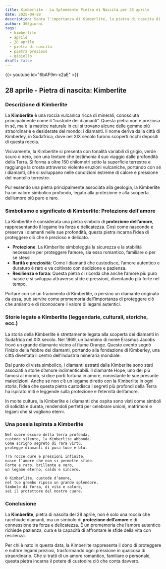 ```yaml
---
title: Kimberlite - La Splendente Pietra di Nascita per 28 aprile
date: 2025-04-28
description: Senta l'importanza di Kimberlite, la pietra di nascita di 28 aprile che simboleggia Protezione dell'amore. Lasci che la sua bellezza e il suo significato illuminino la sua giornata.
author: 365giorni
tags:
  - kimberlite
  - aprile
  - 28 aprile
  - pietra di nascita
  - pietra preziosa
  - gioiello
draft: false
---
```


{{< youtube id="6bAF9m-x2aE" >}}

## 28 aprile - Pietra di nascita: Kimberlite

### Descrizione di Kimberlite

La **Kimberlite** è una roccia vulcanica ricca di minerali, conosciuta principalmente come il “custode dei diamanti”. Questa pietra non è preziosa in sé, ma è la matrice naturale in cui si trovano alcune delle gemme più straordinarie e desiderate del mondo: i diamanti. Il nome deriva dalla città di Kimberley, in Sudafrica, dove nel XIX secolo furono scoperti ricchi depositi di questa roccia.

Visivamente, la Kimberlite si presenta con tonalità variabili di grigio, verde scuro o nero, con una texture che testimonia il suo viaggio dalle profondità della Terra. Si forma a oltre 150 chilometri sotto la superficie terrestre e raggiunge la crosta attraverso violente eruzioni vulcaniche, portando con sé i diamanti, che si sviluppano nelle condizioni estreme di calore e pressione del mantello terrestre.

Pur essendo una pietra principalmente associata alla geologia, la Kimberlite ha un valore simbolico profondo, legato alla protezione e alla scoperta dell’amore più puro e raro.

### Simbolismo e significato di Kimberlite: Protezione dell'amore

La Kimberlite è considerata una pietra simbolo di **protezione dell’amore**, rappresentando il legame tra forza e delicatezza. Così come nasconde e preserva i diamanti nelle sue profondità, questa pietra incarna l’idea di proteggere ciò che è prezioso e delicato.

- **Protezione**: La Kimberlite simboleggia la sicurezza e la stabilità necessarie per proteggere l’amore, sia esso romantico, familiare o per se stessi.
- **Rarità e preziosità**: Come i diamanti che custodisce, l’amore autentico e duraturo è raro e va coltivato con dedizione e pazienza.
- **Resilienza e forza**: Questa pietra ci ricorda che anche l’amore più puro nasce e si sviluppa attraverso sfide e pressioni, diventando più forte nel tempo.

Portare con sé un frammento di Kimberlite, o persino un diamante originato da essa, può servire come promemoria dell’importanza di proteggere ciò che amiamo e di riconoscere il valore di legami autentici.

### Storie legate a Kimberlite (leggendarie, culturali, storiche, ecc.)

La storia della Kimberlite è strettamente legata alla scoperta dei diamanti in Sudafrica nel XIX secolo. Nel 1869, un bambino di nome Erasmus Jacobs trovò un grande diamante vicino al fiume Orange. Questo evento segnò l’inizio della febbre dei diamanti, portando alla fondazione di Kimberley, una città diventata il centro dell’industria mineraria mondiale.

Dal punto di vista simbolico, i diamanti estratti dalla Kimberlite sono stati associati a storie d’amore indimenticabili. Il diamante Hope, uno dei più famosi al mondo, si dice porti fortuna in amore, nonostante le sue presunte maledizioni. Anche se non c’è un legame diretto con la Kimberlite in ogni storia, l’idea che questa pietra custodisca i segreti più profondi della Terra ha ispirato miti e leggende sulla protezione e l’eternità dell’amore.

In molte culture, la Kimberlite e i diamanti che ospita sono visti come simboli di solidità e durata, rendendoli perfetti per celebrare unioni, matrimoni e legami che si vogliono eterni.

### Una poesia ispirata a Kimberlite

```
Nel cuore oscuro della terra profonda,  
custode silente, la Kimberlite abbonda.  
Come scrigno segreto di rara virtù,  
protegge diamanti di pura luce e blu.

Tra rocce dure e pressioni infinite,  
nasce l’amore che non si permette sfide.  
Forte e raro, brillante e vero,  
un legame eterno, caldo e sincero.

O Kimberlite, custode d’amore,  
nel tuo grembo riposa un grande splendore.  
Simbolo di forza, di vita e calore,  
sei il protettore del nostro cuore.
```

### Conclusione

La **Kimberlite**, pietra di nascita del 28 aprile, non è solo una roccia che racchiude diamanti, ma un simbolo di **protezione dell’amore** e di connessione tra forza e delicatezza. È un promemoria che l’amore autentico richiede pazienza, cura e la capacità di affrontare le sfide della vita con resilienza.

Per chi è nato in questa data, la Kimberlite rappresenta il dono di proteggere e nutrire legami preziosi, trasformando ogni pressione in qualcosa di straordinario. Che si tratti di un amore romantico, familiare o personale, questa pietra incarna il potere di custodire ciò che conta davvero.